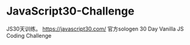 # JavaScript30-Challenge
JS30天训练。
https://javascript30.com/
官方sologen 30 Day Vanilla JS Coding Challenge

